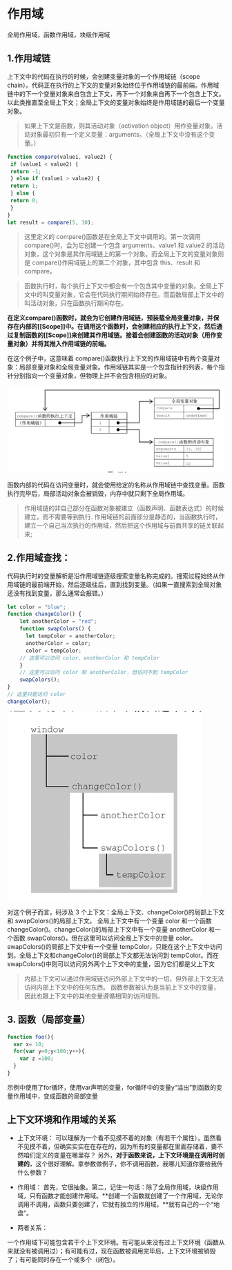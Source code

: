 

# 作用域

全局作用域，函数作用域，块级作用域

## 1.作用域链

上下文中的代码在执行的时候，会创建变量对象的一个作用域链（scope chain）。代码正在执行的上下文的变量对象始终位于作用域链的最前端。作用域链中的下一个变量对象来自包含上下文，再下一个对象来自再下一个包含上下文。以此类推直至全局上下文；全局上下文的变量对象始终是作用域链的最后一个变量对象。

> 如果上下文是函数，则其活动对象（activation object）用作变量对象。活动对象最初只有一个定义变量：arguments。（全局上下文中没有这个变量。）


```js
function compare(value1, value2) { 
 if (value1 < value2) { 
 return -1; 
 } else if (value1 > value2) { 
 return 1; 
 } else { 
 return 0; 
 } 
} 
let result = compare(5, 10);
```
> 这里定义的 compare()函数是在全局上下文中调用的。第一次调用 compare()时，会为它创建一个包含 arguments、value1 和 value2 的活动对象，这个对象是其作用域链上的第一个对象。而全局上下文的变量对象则是 compare()作用域链上的第二个对象，其中包含 this、result 和 compare。

> 函数执行时，每个执行上下文中都会有一个包含其中变量的对象。全局上下文中的叫变量对象，它会在代码执行期间始终存在。而函数局部上下文中的叫活动对象，只在函数执行期间存在。

**在定义compare()函数时，就会为它创建作用域链，预装载全局变量对象，并保存在内部的[[Scope]]中。在调用这个函数时，会创建相应的执行上下文，然后通过复制函数的[[Scope]]来创建其作用域链。接着会创建函数的活动对象（用作变量对象）并将其推入作用域链的前端。**

在这个例子中，这意味着 compare()函数执行上下文的作用域链中有两个变量对象：局部变量对象和全局变量对象。作用域链其实是一个包含指针的列表，每个指针分别指向一个变量对象，但物理上并不会包含相应的对象。

![作用域](./../../static/closure/7.png)

函数内部的代码在访问变量时，就会使用给定的名称从作用域链中查找变量。函数执行完毕后，局部活动对象会被销毁，内存中就只剩下全局作用域。


> 作用域链的非自己部分在函数对象被建立（函数声明、函数表达式）的时候建立，而不需要等到执行.
> 作用域链的前面部分是静态的，当函数执行时，建立一个自己当次执行的作用域，然后把这个作用域与前面共享的链关联起来;


## 2.作用域查找：

代码执行时的变量解析是沿作用域链逐级搜索变量名称完成的。搜索过程始终从作用域链的最前端开始，然后逐级往后，直到找到变量。（如果一直搜索到全局对象还没有找到变量，那么通常会报错。）


```js
let color = "blue"; 
function changeColor() { 
    let anotherColor = "red"; 
    function swapColors() { 
      let tempColor = anotherColor; 
      anotherColor = color; 
      color = tempColor; 
    // 这里可以访问 color、anotherColor 和 tempColor 
    } 
    // 这里可以访问 color 和 anotherColor，但访问不到 tempColor 
    swapColors(); 
} 
// 这里只能访问 color 
changeColor();
```
![作用域](./../../static/closure/9.png)

对这个例子而言，码涉及 3 个上下文：全局上下文、changeColor()的局部上下文和 swapColors()的局部上下文。
全局上下文中有一个变量 color 和一个函数 changeColor()。changeColor()的局部上下文中有一个变量 anotherColor 和一个函数 swapColors()，但在这里可以访问全局上下文中的变量 color。
swapColors()的局部上下文中有一个变量 tempColor，只能在这个上下文中访问到。全局上下文和changeColor()的局部上下文都无法访问到 tempColor。而在 swapColors()中则可以访问另外两个上下文中的变量，因为它们都是父上下文

> 内部上下文可以通过作用域链访问外部上下文中的一切，但外部上下文无法访问内部上下文中的任何东西。
> 函数参数被认为是当前上下文中的变量，因此也跟上下文中的其他变量遵循相同的访问规则。

## 3. 函数（局部变量）
```js
function foo(){
  var x= 10;
  for(var y=0;y<100;y++){
    var z =100;
  }
}

```
示例中使用了for循环，使用var声明的变量，for循环中的变量y“溢出”到函数的变量作用域中，变成函数的局部变量


## 上下文环境和作用域的关系

- 上下文环境：
可以理解为一个看不见摸不着的对象（有若干个属性），虽然看不见摸不着，但确实实实在在存在的，因为所有的变量都在里面存储着，要不然咱们定义的变量在哪里存？
另外，**对于函数来说，上下文环境是在调用时创建的**，这个很好理解。拿参数做例子，你不调用函数，我哪儿知道你要给我传什么参数？

- 作用域：
首先，它很抽象。第二，记住一句话：除了全局作用域，块级作用域，只有函数才能创建作用域。**创建一个函数就创建了一个作用域，无论你调用不调用，函数只要创建了，它就有独立的作用域，**就有自己的一个“地盘”。

- 两者关系：

一个作用域下可能包含若干个上下文环境。有可能从来没有过上下文环境（函数从来就没有被调用过）；有可能有过，现在函数被调用完毕后，上下文环境被销毁了；有可能同时存在一个或多个（闭包）。





